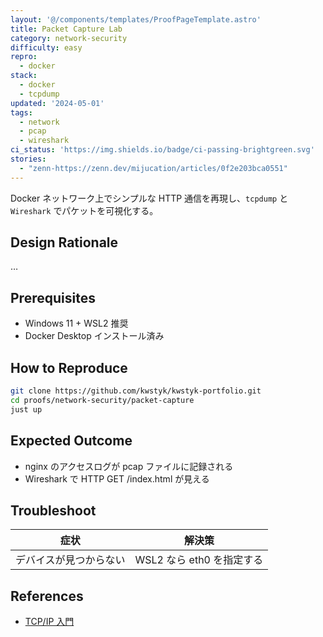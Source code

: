 ```yaml
---
layout: '@/components/templates/ProofPageTemplate.astro'
title: Packet Capture Lab
category: network-security
difficulty: easy
repro:
  - docker
stack:
  - docker
  - tcpdump
updated: '2024-05-01'
tags:
  - network
  - pcap
  - wireshark
ci_status: 'https://img.shields.io/badge/ci-passing-brightgreen.svg'
stories:
  - "zenn-https://zenn.dev/mijucation/articles/0f2e203bca0551"
---
```


Docker ネットワーク上でシンプルな HTTP 通信を再現し、`tcpdump` と `Wireshark` でパケットを可視化する。

## Design Rationale

…

## Prerequisites

- Windows 11 + WSL2 推奨  
- Docker Desktop インストール済み  

## How to Reproduce

```bash
git clone https://github.com/kwstyk/kwstyk-portfolio.git
cd proofs/network-security/packet-capture
just up
```

## Expected Outcome

- nginx のアクセスログが pcap ファイルに記録される
- Wireshark で HTTP GET /index.html が見える

## Troubleshoot

| 症状 | 解決策 |
|------|--------|
| デバイスが見つからない | WSL2 なら eth0 を指定する |

## References

- [TCP/IP 入門](https://example.com)


